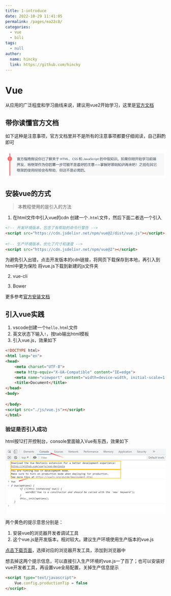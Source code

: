 ```yaml
---
title: 1-introduce
date: 2022-10-29 11:41:05
permalink: /pages/ea22c8/
categories: 
  - vue
  - bili
tags: 
  - null
author: 
  name: hincky
  link: https://github.com/hincky
---
```

# Vue

从应用的广泛程度和学习曲线来说，建议用vue2开始学习，这里是[官方文档](https://cn.vuejs.org/v2/guide/)

## 带你读懂官方文档

如下这种是注意事项，官方文档里并不是所有的注意事项都要仔细阅读，自己斟酌即可

![](./img/1-notice.png)

## 安装vue的方式 

> 本教程使用的是引入的方法

1. 在html文件中引入vue的cdn
创建一个`.html`文件，然后下面二者选一个引入
```html
<!-- 开发环境版本，包含了有帮助的命令行警告 -->
<script src="https://cdn.jsdelivr.net/npm/vue@2/dist/vue.js"></script>

<!-- 生产环境版本，优化了尺寸和速度 -->
<script src="https://cdn.jsdelivr.net/npm/vue@2"></script>
```

为避免引入出错，点击开发版本的cdn链接，将网页下载保存到本地，再引入到html中更为保险
将vue.js下载到新建的js文件夹

2. vue-cli 

3. Bower

更多参考[官方安装文档](https://v2.cn.vuejs.org/v2/guide/installation.html)

## 引入vue实践

1. vscode创建一个`hello.html`文件
2. 英文状态下输入`!`，按tab输出html模板
3. 引入vue.js，效果如下

```html
<!DOCTYPE html>
<html lang="en">
<head>
    <meta charset="UTF-8">
    <meta http-equiv="X-UA-Compatible" content="IE=edge">
    <meta name="viewport" content="width=device-width, initial-scale=1.0">
    <title>Document</title> 
</head>
<body>
    
</body>
<script src="./js/vue.js"></script>
</html>
```

### 验证是否引入成功
html按12打开控制台，console里面输入Vue有东西，效果如下

![](./img/1-verify-console.png)

两个黄色的提示意思分别是：
1. 安装vue的浏览器开发者调试工具
2. 这个vue.js是开发版本，相对较大。建议生产环境使用生产版本的vue.js

[点击下载页面](https://devtools.vuejs.org/guide/installation.html)，选择对应的浏览器开发工具，添加到浏览器中

想去掉这两个提示信息，可以直接引入生产环境的vue.js一了百了；也可以安装好vue开发者工具，再设置vue全局配置，关掉生产信息提示
```html
<script type="text/javascript">
    Vue.config.productionTip = false
</script>
```
















